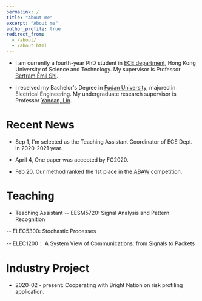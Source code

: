 ```yaml
---
permalink: /
title: "About me"
excerpt: "About me"
author_profile: true
redirect_from: 
  - /about/
  - /about.html
---
```


- I am currently  a fourth-year PhD student in [ECE department](https://www.ece.ust.hk/), Hong Kong University of Science and Technology. My supervisor is Professor [Bertram Emil Shi](https://eebert.home.ece.ust.hk/).

- I received my Bachelor's Degree in [Fudan University](https://www.fudan.edu.cn/en/), majored in Electrical Engineering. My undergraduate research supervisor is Professor [Yandan, Lin](http://www.it.fudan.edu.cn/En/Data/View/1796).

Recent News
======
- Sep 1, I'm selected as the Teaching Assistant Coordinator of ECE Dept. in 2020-2021 year.

- April 4, One paper was accepted by FG2020.

- Feb 20, Our method ranked the 1st place in the [ABAW](https://ibug.doc.ic.ac.uk/resources/fg-2020-competition-affective-behavior-analysis/) competition.

Teaching
=======
- Teaching Assistant
-- EESM5720: Signal Analysis and Pattern Recognition

-- ELEC5300: Stochastic Processes

-- ELEC1200： A System View of Communications: from Signals to Packets

Industry Project
======
- 2020-02 - present: Cooperating with Bright Nation on risk profiling application.